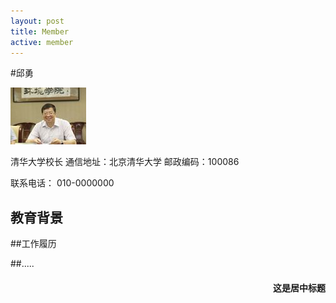 ```yaml
---
layout: post
title: Member
active: member
---
```


#邱勇

![pic](qiuyong.jpeg)

清华大学校长
通信地址：北京清华大学  邮政编码：100086

联系电话： 010-0000000

## 教育背景

##工作履历

##.....
<h4 align = "right">这是居中标题</h1>
